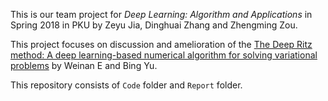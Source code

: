 This is our team project for *Deep Learning: Algorithm and Applications* in Spring 2018 in PKU by Zeyu Jia, Dinghuai Zhang and Zhengming Zou.

This project focuses on discussion and amelioration of the [The Deep Ritz method: A deep learning-based numerical algorithm for solving variational problems](https://arxiv.org/abs/1710.00211) by Weinan E and Bing Yu.

This repository consists of `Code` folder and `Report` folder. 
